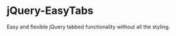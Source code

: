 jQuery-EasyTabs
===============

Easy and flexible jQuery tabbed functionality without all the styling.
